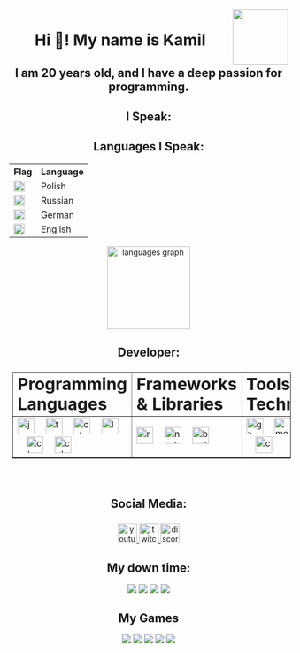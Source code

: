 <img align="right" height="100" src="https://i.ibb.co/Xk5nqPfc/Pasted-20240916-184059-preview-r.png"  />

###

<h1 align="center">Hi 👋! My name is Kamil</h1>

###

<h2 align="center">I am 20 years old, and I have a deep passion for programming.</h2>
<h2 align="center">I Speak:</h2>

<h2 align="center">Languages I Speak:</h2>

<div align="center">
  <table>
    <tr>
      <th>Flag</th>
      <th>Language</th>
    </tr>
    <tr>
      <td><img src="https://upload.wikimedia.org/wikipedia/en/1/12/Flag_of_Poland.svg" height="20"/></td>
      <td>Polish</td>
    </tr>
    <tr>
      <td><img src="https://upload.wikimedia.org/wikipedia/en/f/f3/Flag_of_Russia.svg" height="20"/></td>
      <td>Russian</td>
    </tr>
    <tr>
      <td><img src="https://upload.wikimedia.org/wikipedia/en/b/ba/Flag_of_Germany.svg" height="20"/></td>
      <td>German</td>
    </tr>
    <tr>
      <td><img src="https://upload.wikimedia.org/wikipedia/en/thumb/a/ae/Flag_of_the_United_Kingdom.svg/2560px-Flag_of_the_United_Kingdom.svg.png" height="20"/></td>
      <td>English</td>
    </tr>
  </table>
</div>



<div align="center">
  <img src="https://github-readme-stats.vercel.app/api/top-langs?username=AtakamiTM&locale=en&hide_title=false&layout=compact&card_width=320&langs_count=5&theme=dracula&hide_border=false" height="150" alt="languages graph"  />
</div>

<h2 align="center">Developer:</h2>

###

<div align="center">

<table border="1px solid black" style="margin: 5px">
<tr>
<td><b style="font-size:30px">Programming Languages</b></td>
<td><b style="font-size:30px">Frameworks & Libraries</b></td>
<td><b style="font-size:30px">Tools & Technologies</b></td>
</tr>
<tr>
<td>
  <img src="https://cdn.jsdelivr.net/gh/devicons/devicon/icons/javascript/javascript-original.svg" height="30" alt="javascript logo" />
  <img width="12" />
  <img src="https://cdn.jsdelivr.net/gh/devicons/devicon/icons/typescript/typescript-original.svg" height="30" alt="typescript logo" />
  <img width="12" />
  <img src="https://cdn.jsdelivr.net/gh/devicons/devicon/icons/csharp/csharp-original.svg" height="30" alt="csharp logo" />
  <img width="12" />
  <img src="https://cdn.jsdelivr.net/gh/devicons/devicon/icons/lua/lua-original.svg" height="30" alt="lua logo" />
  <img width="12" />
  <img src="https://cdn.jsdelivr.net/gh/devicons/devicon/icons/c/c-original.svg" height="30" alt="c logo" />
  <img width="12" />
  <img src="https://cdn.jsdelivr.net/gh/devicons/devicon/icons/cplusplus/cplusplus-original.svg" height="30" alt="cplusplus logo" />
</td>
<td>
  <img src="https://cdn.jsdelivr.net/gh/devicons/devicon/icons/react/react-original.svg" height="30" alt="react logo" />
  <img width="12" />
  <img src="https://cdn.jsdelivr.net/gh/devicons/devicon/icons/nodejs/nodejs-original.svg" height="30" alt="nodejs logo" />
  <img width="12" />
  <img src="https://cdn.jsdelivr.net/gh/devicons/devicon/icons/bootstrap/bootstrap-original.svg" height="30" alt="bootstrap logo" />
</td>
<td>
  <img src="https://cdn.jsdelivr.net/gh/devicons/devicon/icons/git/git-original.svg" height="30" alt="git logo" />
  <img width="12" />
  <img src="https://cdn.jsdelivr.net/gh/devicons/devicon/icons/mongodb/mongodb-original.svg" height="30" alt="mongodb logo" />
  <img width="12" />
  <img src="https://cdn.jsdelivr.net/gh/devicons/devicon/icons/figma/figma-original.svg" height="30" alt="figma logo" />
  <img width="12" />
  <img src="https://cdn.jsdelivr.net/gh/devicons/devicon/icons/blender/blender-original.svg" height="30" alt="blender logo" />
  <img width="12" />
  <img src="https://cdn.jsdelivr.net/gh/devicons/devicon/icons/canva/canva-original.svg" height="30" alt="canva logo" />
</td>
</tr>
</table>
</div>

###

<br clear="both">

<h2 align="center">Social Media:</h2>

###

<div align="center">
  <a href="https://www.youtube.com/@PanNome" target="_blank">
    <img src="https://img.shields.io/static/v1?message=Youtube&logo=youtube&label=&color=FF0000&logoColor=white&labelColor=&style=for-the-badge" height="35" alt="youtube logo"  />
  </a>
  <a href="https://www.twitch.tv/pan_nome" target="_blank">
    <img src="https://img.shields.io/static/v1?message=Twitch&logo=twitch&label=&color=9146FF&logoColor=white&labelColor=&style=for-the-badge" height="35" alt="twitch logo"  />
  </a>
  <a href="pannome" target="_blank">
    <img src="https://img.shields.io/static/v1?message=Discord&logo=discord&label=&color=7289DA&logoColor=white&labelColor=&style=for-the-badge" height="35" alt="discord logo"  />
  </a>
</div>

###

<h2 align="center">My down time:</h2>

<p align="center">
<img src="https://img.shields.io/badge/Amazon%20Prime-00A8E1?style=for-the-badge&logo=netflix&logoColor=white" />
<img src="https://img.shields.io/badge/Netflix-E50914?style=for-the-badge&logo=netflix&logoColor=white" />
<img src="https://img.shields.io/badge/Steam-000000?style=for-the-badge&logo=steam&logoColor=white" />
<img src="https://img.shields.io/badge/Spotify-1ED760?&style=for-the-badge&logo=spotify&logoColor=white" />

<h2 align="center">My Games</h2>
<p align="center">
<img src="https://img.shields.io/badge/Valorant-FF4655?style=for-the-badge&logo=valorant&logoColor=white" />
<img src="https://img.shields.io/badge/Counter%20Strike%202-000000?style=for-the-badge&logo=counter-strike&logoColor=white" />
<img src="https://img.shields.io/badge/Minecraft-62B47A?style=for-the-badge&logo=minecraft&logoColor=white" />
<img src="https://img.shields.io/badge/Terraria-4E7B38?style=for-the-badge&logo=terraria&logoColor=white" />
<img src="https://img.shields.io/badge/The%20Witcher%203-A70B06?style=for-the-badge&logo=thewitcher&logoColor=white" />
